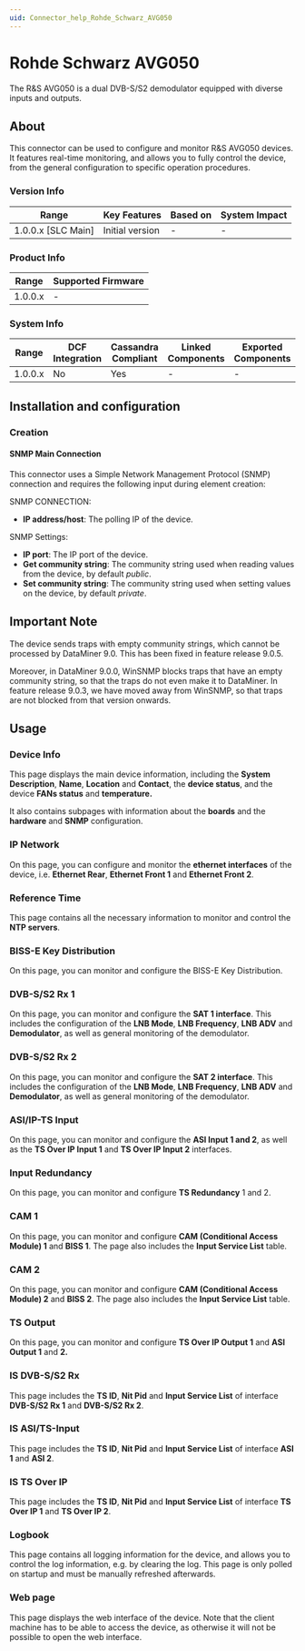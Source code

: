 ```yaml
---
uid: Connector_help_Rohde_Schwarz_AVG050
---
```


# Rohde Schwarz AVG050

The R&S AVG050 is a dual DVB-S/S2 demodulator equipped with diverse inputs and outputs.

## About

This connector can be used to configure and monitor R&S AVG050 devices. It features real-time monitoring, and allows you to fully control the device, from the general configuration to specific operation procedures.

### Version Info

| Range                | Key Features     | Based on     | System Impact     |
|----------------------|------------------|--------------|-------------------|
| 1.0.0.x [SLC Main]   | Initial version  | -            | -                 |

### Product Info

| Range     | Supported Firmware     |
|-----------|------------------------|
| 1.0.0.x   | -                      |

### System Info

| Range     | DCF Integration     | Cassandra Compliant     | Linked Components     | Exported Components     |
|-----------|---------------------|-------------------------|-----------------------|-------------------------|
| 1.0.0.x   | No                  | Yes                     | -                     | -                       |

## Installation and configuration

### Creation

#### SNMP Main Connection

This connector uses a Simple Network Management Protocol (SNMP) connection and requires the following input during element creation:

SNMP CONNECTION:

- **IP address/host**: The polling IP of the device.

SNMP Settings:

- **IP port**: The IP port of the device.
- **Get community string**: The community string used when reading values from the device, by default *public*.
- **Set community string**: The community string used when setting values on the device, by default *private*.

## Important Note

The device sends traps with empty community strings, which cannot be processed by DataMiner 9.0. This has been fixed in feature release 9.0.5.

Moreover, in DataMiner 9.0.0, WinSNMP blocks traps that have an empty community string, so that the traps do not even make it to DataMiner. In feature release 9.0.3, we have moved away from WinSNMP, so that traps are not blocked from that version onwards.

## Usage

### Device Info

This page displays the main device information, including the **System Description**, **Name**, **Location** and **Contact**, the **device status**, and the device **FANs status** and **temperature.**

It also contains subpages with information about the **boards** and the **hardware** and **SNMP** configuration.

### IP Network

On this page, you can configure and monitor the **ethernet interfaces** of the device, i.e. **Ethernet Rear**, **Ethernet Front 1** and **Ethernet Front 2**.

### Reference Time

This page contains all the necessary information to monitor and control the **NTP servers**.

### BISS-E Key Distribution

On this page, you can monitor and configure the BISS-E Key Distribution.

### DVB-S/S2 Rx 1

On this page, you can monitor and configure the **SAT 1 interface**. This includes the configuration of the **LNB Mode**, **LNB Frequency**, **LNB ADV** and **Demodulator**, as well as general monitoring of the demodulator.

### DVB-S/S2 Rx 2

On this page, you can monitor and configure the **SAT 2 interface**. This includes the configuration of the **LNB Mode**, **LNB Frequency**, **LNB ADV** and **Demodulator**, as well as general monitoring of the demodulator.

### ASI/IP-TS Input

On this page, you can monitor and configure the **ASI Input 1 and 2**, as well as the **TS Over IP Input 1** and **TS Over IP Input 2** interfaces.

### Input Redundancy

On this page, you can monitor and configure **TS Redundancy** 1 and 2.

### CAM 1

On this page, you can monitor and configure **CAM (Conditional Access Module) 1** and **BISS 1**. The page also includes the **Input Service List** table.

### CAM 2

On this page, you can monitor and configure **CAM (Conditional Access Module) 2** and **BISS 2**. The page also includes the **Input Service List** table.

### TS Output

On this page, you can monitor and configure **TS Over IP Output 1** and **ASI Output 1** and **2.**

### IS DVB-S/S2 Rx

This page includes the **TS ID**, **Nit Pid** and **Input Service List** of interface **DVB-S/S2 Rx 1** and **DVB-S/S2 Rx 2**.

### IS ASI/TS-Input

This page includes the **TS ID**, **Nit Pid** and **Input Service List** of interface **ASI 1** and **ASI 2**.

### IS TS Over IP

This page includes the **TS ID**, **Nit Pid** and **Input Service List** of interface **TS Over IP 1** and **TS Over IP 2**.

### Logbook

This page contains all logging information for the device, and allows you to control the log information, e.g. by clearing the log. This page is only polled on startup and must be manually refreshed afterwards.

### Web page

This page displays the web interface of the device. Note that the client machine has to be able to access the device, as otherwise it will not be possible to open the web interface.
